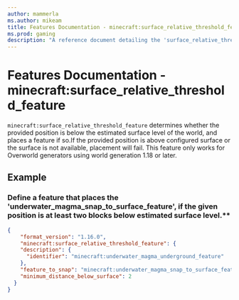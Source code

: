 ```yaml
---
author: mammerla
ms.author: mikeam
title: Features Documentation - minecraft:surface_relative_threshold_feature
ms.prod: gaming
description: "A reference document detailing the 'surface_relative_threshold' feature"
---
```


# Features Documentation - minecraft:surface_relative_threshold_feature

`minecraft:surface_relative_threshold_feature` determines whether the provided position is below the estimated surface level of the world, and places a feature if so.If the provided position is above configured surface or the surface is not available, placement will fail. This feature only works for Overworld generators using world generation 1.18 or later.

## Example

### Define a feature that places the 'underwater_magma_snap_to_surface_feature', if the given position is at least two blocks below estimated surface level.**

```JSON
{
    "format_version": "1.16.0",
    "minecraft:surface_relative_threshold_feature": {
    "description": {
      "identifier": "minecraft:underwater_magma_underground_feature"
    },
    "feature_to_snap": "minecraft:underwater_magma_snap_to_surface_feature",
    "minimum_distance_below_surface": 2
  }
}
```
